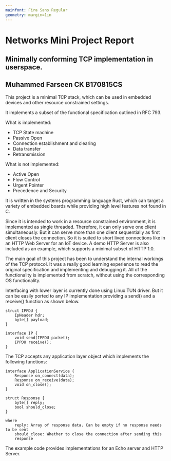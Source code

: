 ```yaml
---
mainfont: Fira Sans Regular
geometry: margin=1in
---
```

# Networks Mini Project Report

## Minimally conforming TCP implementation in userspace.
## Muhammed Farseen CK B170815CS


This project is a minimal TCP stack, which can be used in embedded devices and
other resource constrained settings. 

It implements a subset of the functional specification outlined in RFC 793. 

What is implemented:

* TCP State machine
* Passive Open
* Connection establishment and clearing
* Data transfer
* Retransmission

What is not implemented:

* Active Open
* Flow Control
* Urgent Pointer
* Precedence and Security

It is written in the systems programming language Rust, which can target a
variety of embedded boards while providing high level features not found in C.

Since it is intended to work in a resource constrained environment, it is
implemented as single threaded. Therefore, it can only serve one client
simultaneously. But it can serve more than one client sequentially as first
client closes the connection. So it is suited to short lived connections like in
an HTTP Web Server for an IoT device. A demo HTTP Server is also included as an
example, which supports a minimal subset of HTTP 1.0.

The main goal of this project has been to understand the internal workings of
the TCP protocol. It was a really good learning experience to read the original
specification and implementing and debugging it. All of the functionality is
implemented from scratch, without using the corresponding OS functionality.

Interfacing with lower layer is currently done using Linux TUN driver.
But it can be easily ported to any IP implementation providing a send() and
a receive() function as shown below.

```
struct IPPDU {
    IpHeader hdr;
    byte[] payload;
}

interface IP {
    void send(IPPDU packet);
    IPPDU receive();
}
```

The TCP accepts any application layer object which implements the following functions:
```
interface ApplicationService {
    Response on_connect(data);
    Response on_receive(data);
    void on_close();
}

struct Response {
    byte[] reply;
    bool should_close;
}

where
    reply: Array of response data. Can be empty if no response needs to be sent
    should_close: Whether to close the connection after sending this
    response
```

The example code provides implementations for an Echo server and HTTP Server.
